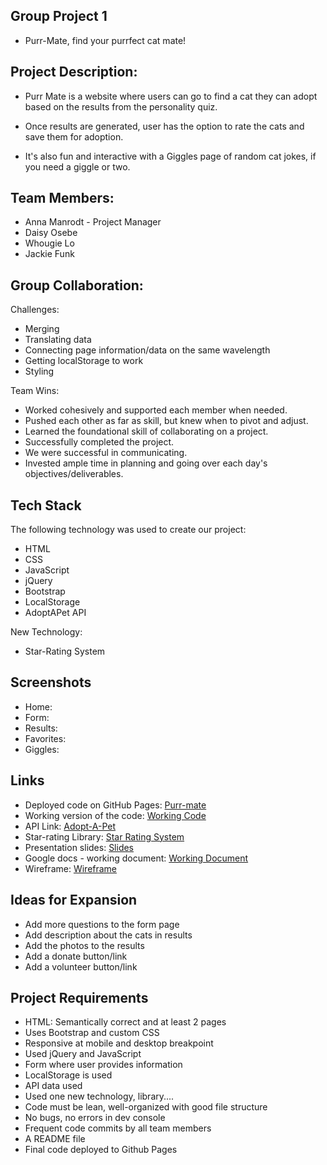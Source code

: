 ## Group Project 1 
- Purr-Mate, find your purrfect cat mate!

## Project Description:
- Purr Mate is a website where users can go to find a cat they can adopt based on the results from the personality quiz.

- Once results are generated, user has the option to rate the cats and save them for adoption.

- It's also fun and interactive with a Giggles page of random cat jokes, if you need a giggle or two.

## Team Members:
- Anna Manrodt - Project Manager
- Daisy Osebe
- Whougie Lo
- Jackie Funk

## Group Collaboration:
Challenges:
- Merging
- Translating data
- Connecting page information/data on the same wavelength
- Getting localStorage to work
- Styling 

Team Wins:
- Worked cohesively and supported each member when needed.
- Pushed each other as far as skill, but knew when to pivot and adjust.
- Learned the foundational skill of collaborating on a project.
- Successfully completed the project.
- We were successful in communicating.
- Invested ample time in planning and going over each day's objectives/deliverables.

## Tech Stack
The following technology was used to create our project:  
- HTML
- CSS
- JavaScript
- jQuery
- Bootstrap
- LocalStorage
- AdoptAPet API

New Technology:  
- Star-Rating System

## Screenshots
- Home:
- Form:
- Results:
- Favorites:
- Giggles:

## Links
- Deployed code on GitHub Pages: [Purr-mate](https://annamanrodt.github.io/purr-mate/)
- Working version of the code:  [Working Code](https://github.com/AnnaManrodt/purr-mate)
- API Link:  [Adopt-A-Pet](https://partner-apis.adoptapet.com/#570fce68-eac4-4e93-ad19-1e7ce8b6b619)
- Star-rating Library:  [Star Rating System](https://www.javascripting.com/view/starability)
- Presentation slides:  [Slides](https://docs.google.com/presentation/d/1bpf_MOhmISx3_YDrcxzuQhuqrPig9_WfOr29FbelfC8/edit#slide=id.p)
- Google docs - working document:  [Working Document](https://docs.google.com/document/d/1Y61JiCTcQUXU10wanNWD2cdpqythOvmQwg6e3jq2Zd8/edit?pli=1)
- Wireframe:  [Wireframe](https://excalidraw.com/)

## Ideas for Expansion
- Add more questions to the form page
- Add description about the cats in results
- Add the photos to the results
- Add a donate button/link
- Add a volunteer button/link

## Project Requirements
- HTML:  Semantically correct and at least 2 pages
- Uses Bootstrap and custom CSS
- Responsive at mobile and desktop breakpoint
- Used jQuery and JavaScript
- Form where user provides information
- LocalStorage is used
- API data used
- Used one new technology, library....
- Code must be lean, well-organized with good file structure
- No bugs, no errors in dev console
- Frequent code commits by all team members
- A README file
- Final code deployed to Github Pages

